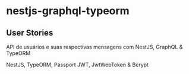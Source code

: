 # nestjs-graphql-typeorm

## User Stories
API de usuários e suas respectivas mensagens com NestJS, GraphQL & TypeORM

NestJS, TypeORM, Passport JWT, JwtWebToken &amp; Bcrypt
